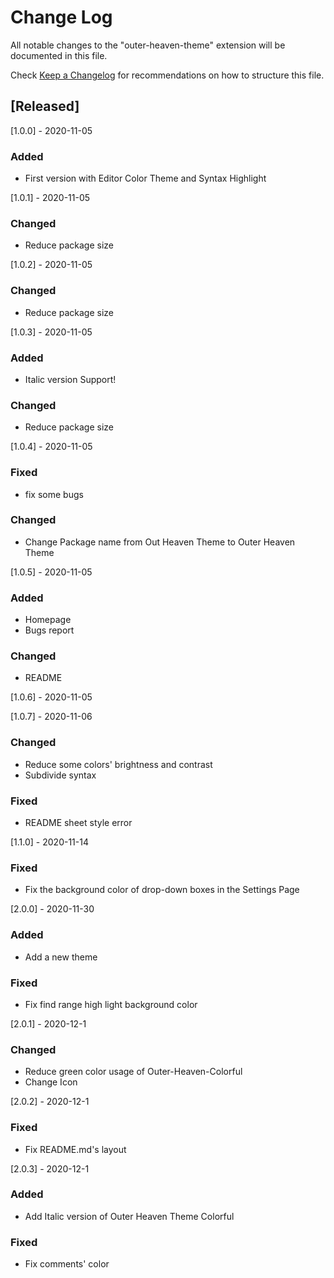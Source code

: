 # Change Log

All notable changes to the "outer-heaven-theme" extension will be documented in this file.

Check [Keep a Changelog](http://keepachangelog.com/) for recommendations on how to structure this file.

## [Released]
[1.0.0] - 2020-11-05
### Added
- First version with Editor Color Theme and Syntax Highlight

[1.0.1] - 2020-11-05
### Changed
- Reduce package size

[1.0.2] - 2020-11-05
### Changed
- Reduce package size

[1.0.3] - 2020-11-05
### Added
- Italic version Support!

### Changed
- Reduce package size

[1.0.4] - 2020-11-05
### Fixed
- fix some bugs
  
### Changed
- Change Package name from Out Heaven Theme to Outer Heaven Theme

[1.0.5] - 2020-11-05
### Added
- Homepage
- Bugs report

### Changed
- README

[1.0.6] - 2020-11-05

[1.0.7] - 2020-11-06
### Changed
- Reduce some colors' brightness and contrast
- Subdivide syntax

### Fixed
- README sheet style error

[1.1.0] - 2020-11-14
### Fixed
- Fix the background color of drop-down boxes in the Settings Page

[2.0.0] - 2020-11-30
### Added
- Add a new theme

### Fixed
- Fix find range high light background color

[2.0.1] - 2020-12-1
### Changed
- Reduce green color usage of Outer-Heaven-Colorful
- Change Icon

[2.0.2] - 2020-12-1
### Fixed
- Fix README.md's layout

[2.0.3] - 2020-12-1
### Added
- Add Italic version of Outer Heaven Theme Colorful

### Fixed
- Fix comments' color